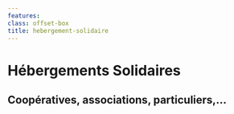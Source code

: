 ```yaml
---
features:
class: offset-box
title: hebergement-solidaire
---
```


# Hébergements Solidaires
## Coopératives, associations, particuliers,…